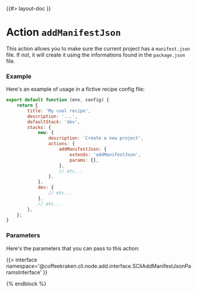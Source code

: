 <!--
/**
 * @name            addManifestJson
 *
 * @TODO            namespace       doc.recipes.actions
 *
 * @type            Markdown
 * @platform        md
 * @status          stable
 * @menu            Documentation / Recipes / Actions          /doc/recipes/actions/addManifestJson
 *
 * @since           2.0.0
 * @author    Olivier Bossel <olivier.bossel@gmail.com> (https://coffeekraken.io)
 */
-->

{{#> layout-doc }}

# Action `addManifestJson`

This action allows you to make sure the current project has a `manifest.json` file. If not, it will create it using the informations found in the `package.json` file.

### Example

Here's an example of usage in a fictive recipe config file:

```js
export default function (env, config) {
    return {
        title: 'My cool recipe',
        description: '...',
        defaultStack: 'dev',
        stacks: {
            new: {
                description: 'Create a new project',
                actions: {
                    addManifestJson: {
                        extends: 'addManifestJson',
                        params: {},
                    },
                    // etc...
                },
            },
            dev: {
                // etc...
            },
            // etc...
        },
    };
}
```

### Parameters

Here's the parameters that you can pass to this action:

{{> interface namespace='@coffeekraken.cli.node.add.interface.SCliAddManifestJsonParamsInterface' }}

{% endblock %}
